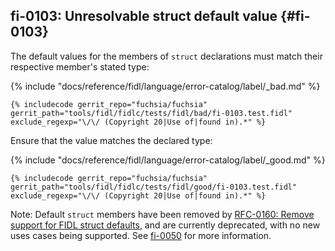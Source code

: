 ## fi-0103: Unresolvable struct default value {#fi-0103}

The default values for the members of `struct` declarations must match their
respective member's stated type:

{% include "docs/reference/fidl/language/error-catalog/label/_bad.md" %}

```fidl
{% includecode gerrit_repo="fuchsia/fuchsia" gerrit_path="tools/fidl/fidlc/tests/fidl/bad/fi-0103.test.fidl" exclude_regexp="\/\/ (Copyright 20|Use of|found in).*" %}
```

Ensure that the value matches the declared type:

{% include "docs/reference/fidl/language/error-catalog/label/_good.md" %}

```fidl
{% includecode gerrit_repo="fuchsia/fuchsia" gerrit_path="tools/fidl/fidlc/tests/fidl/good/fi-0103.test.fidl" exclude_regexp="\/\/ (Copyright 20|Use of|found in).*" %}
```

Note: Default `struct` members have been removed by [RFC-0160: Remove support
for FIDL struct
defaults](/docs/contribute/governance/rfcs/0160_fidl_remove_struct_defaults.md),
and are currently deprecated, with no new uses cases being supported. See
[fi-0050](#fi-0050) for more information.
